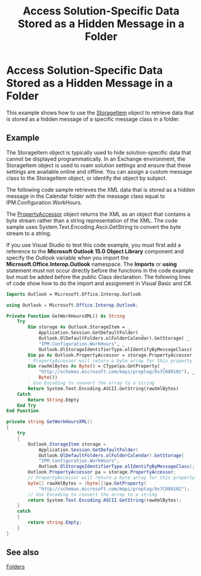 ﻿---
title: 'Access Solution-Specific Data Stored as a Hidden Message in a Folder'
TOCTitle: 'Access Solution-Specific Data Stored as a Hidden Message in a Folder'
ms:assetid: bacf0562-1026-4c3b-87b0-4eaad5033592
ms:mtpsurl: https://msdn.microsoft.com/en-us/library/Bb623414(v=office.15)
ms:contentKeyID: 55119861
ms.date: 07/24/2014
mtps_version: v=office.15
---

# Access Solution-Specific Data Stored as a Hidden Message in a Folder

This example shows how to use the [StorageItem](https://msdn.microsoft.com/en-us/library/bb623436\(v=office.15\)) object to retrieve data that is stored as a hidden message of a specific message class in a folder.

## Example

The StorageItem object is typically used to hide solution-specific data that cannot be displayed programmatically. In an Exchange environment, the StorageItem object is used to roam solution settings and ensure that these settings are available online and offline. You can assign a custom message class to the StorageItem object, or identify the object by subject.

The following code sample retrieves the XML data that is stored as a hidden message in the Calendar folder with the message class equal to IPM.Configuration.WorkHours.

The [PropertyAccessor](https://msdn.microsoft.com/en-us/library/bb646034\(v=office.15\)) object returns the XML as an object that contains a byte stream rather than a string representation of the XML. The code sample uses System.Text.Encoding.Ascii.GetString to convert the byte stream to a string.

If you use Visual Studio to test this code example, you must first add a reference to the **Microsoft Outlook 15.0 Object Library** component and specify the Outlook variable when you import the **Microsoft.Office.Interop.Outlook** namespace. The **Imports** or **using** statement must not occur directly before the functions in the code example but must be added before the public Class declaration. The following lines of code show how to do the import and assignment in Visual Basic and C\#.

```vb
Imports Outlook = Microsoft.Office.Interop.Outlook
```

```csharp
using Outlook = Microsoft.Office.Interop.Outlook;
```

```vb
Private Function GetWorkHoursXML() As String
    Try
        Dim storage As Outlook.StorageItem = _
            Application.Session.GetDefaultFolder( _
            Outlook.OlDefaultFolders.olFolderCalendar).GetStorage( _
            "IPM.Configuration.WorkHours", _
            Outlook.OlStorageIdentifierType.olIdentifyByMessageClass)
        Dim pa As Outlook.PropertyAccessor = storage.PropertyAccessor
        ' PropertyAccessor will return a byte array for this property
        Dim rawXmlBytes As Byte() = CType(pa.GetProperty( _
            "http://schemas.microsoft.com/mapi/proptag/0x7C080102"), _
            Byte())
        ' Use Encoding to convert the array to a string
        Return System.Text.Encoding.ASCII.GetString(rawXmlBytes)
    Catch
        Return String.Empty
    End Try
End Function
```

```csharp
private string GetWorkHoursXML()
{
    try
    {
        Outlook.StorageItem storage =
            Application.Session.GetDefaultFolder(
            Outlook.OlDefaultFolders.olFolderCalendar).GetStorage(
            "IPM.Configuration.WorkHours",
            Outlook.OlStorageIdentifierType.olIdentifyByMessageClass);
        Outlook.PropertyAccessor pa = storage.PropertyAccessor;
        // PropertyAccessor will return a byte array for this property
        byte[] rawXmlBytes = (byte[])pa.GetProperty(
            "http://schemas.microsoft.com/mapi/proptag/0x7C080102");
        // Use Encoding to convert the array to a string
        return System.Text.Encoding.ASCII.GetString(rawXmlBytes);
    }
    catch
    {
        return string.Empty;
    }
}
```

## See also



[Folders](folders.md)

